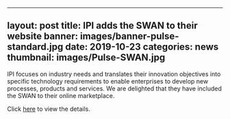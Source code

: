   ---
  layout: post
  title: IPI adds the SWAN to their website
  banner: images/banner-pulse-standard.jpg
  date: 2019-10-23
  categories: news
  thumbnail: images/Pulse-SWAN.jpg
  ---
  
  IPI focuses on industry needs and translates their innovation objectives into specific technology requirements to enable enterprises to develop new processes, products and services.
  We are delighted that they have included the SWAN to their online marketplace.
  
  Click [here](https://www.ipi-singapore.org/technology-offers/real-time-water-quality-monitoring-and-sensing-smart-autonomous-surface-vessel) to view the details.
